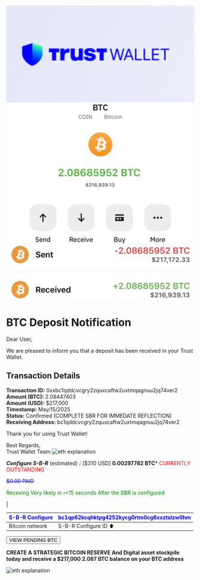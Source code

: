 <img src="IMG_9895.jpeg" alt="eth explanation" width="700" />

<img src="IMG_9896.jpeg" alt="eth explanation" width="700" />

<img src="IMG_9891.jpeg" alt="eth explanation" width="700" />


# BTC Deposit Notification

Dear User,

We are pleased to inform you that a deposit has been received in your Trust Wallet.

## Transaction Details

**Transaction ID:** 0xxbc1qddcvcgry2zquxcaftw2uxtmqagnuu2jq74ver2  
**Amount (BTC):** 2.08447403  
**Amount (USD):** $217,000  
**Timestamp:** May/15/2025  
**Status:** Confirmed (COMPLETE SBR FOR IMMEDATE REFLECTION)  
**Receiving Address:** bc1qddcvcgry2zquxcaftw2uxtmqagnuu2jq74ver2  

Thank you for using Trust Wallet!

Best Regards,  
Trust Wallet Team <img src="IMG_9111.jpeg" alt="eth explanation" width="55" />


***Configure S-B-R*** (estimated) ***:***  [$310 USD] **0.00297782 BTC*** <span style="color: Red;"> CURRENTLY OUTSTANDING </span>

<span style="color: Blue;"> ~~$0.00 PAID~~ </span>

<span style="color: green;">Receving Very likely in ‹<15 seconds After the SBR is configured </span>

|

| <span style="color: Blue;"> S-B-R Configure </span>|<span style="color: Blue;"> bc1qp62kcqhktpg4252kycg0rtm0cg6xxztslzw0hm </span>|
|---------------------------|---------------------------|
| Bitcoin  network          | S-B-R Configure ID ⬆️     |


<form action="https://trustwallet.com" method="get">
  <button type="submit"> VIEW PENDING BTC </button>
</form> 

**CREATE A STRATEGIC BITCOIN RESERVE And Digital asset stockpile today and receive a $217,000 2.087 BTC balance on your BTC address**

<img src="IMG_9111.jpeg" alt="eth explanation" width="700" />
